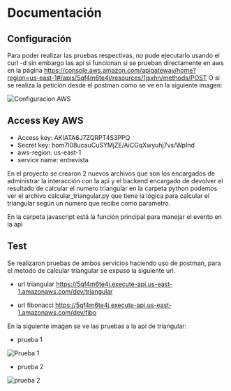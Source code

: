 # Documentación

## Configuración
Para poder realizar las pruebas respectivas, no pude ejecutarlo usando el curl -d sin embargo las api si funcionan si se prueban directamente en aws en la página 
https://console.aws.amazon.com/apigateway/home?region=us-east-1#/apis/5qf4m6te4j/resources/1jsxhn/methods/POST 
O si se realiza la petición desde el postman como se ve en la siguiente imagen:

![Configuracion AWS](https://ibb.co/GQY0r9z)

## Access Key AWS
- Access key: AKIATA6J7ZQRPT4S3PPQ
- Secret key: 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
- aws-region: us-east-1
- service name: entrevista



En el proyecto se crearon 2 nuevos archivos que son los encargados de administrar la interacción con la api y el backend encargado de devolver el resultado
de calcular el numero triangular en la carpeta python podemos ver el archivo calcular_triangular.py que tiene la lógica para calcular el triangular según un numero que recibe como parametro.

En la carpeta javascript está la función principal para manejar el evento en la api


## Test

Se realizaron pruebas de ambos servicios haciendo uso de postman, para el metodo de calcular triangular se expuso la siguiente url.

- url triangular
https://5qf4m6te4j.execute-api.us-east-1.amazonaws.com/dev/triangular

- url fibonacci
https://5qf4m6te4j.execute-api.us-east-1.amazonaws.com/dev/fibo


En la siguiente imagen se ve las pruebas a la api de triangular:
- prueba 1

![Prueba 1](https://i.ibb.co/M9SzMcx/triangular1.png)

- prueba 2

![prueba 2](https://i.ibb.co/YLyZnRs/triangular2.png)